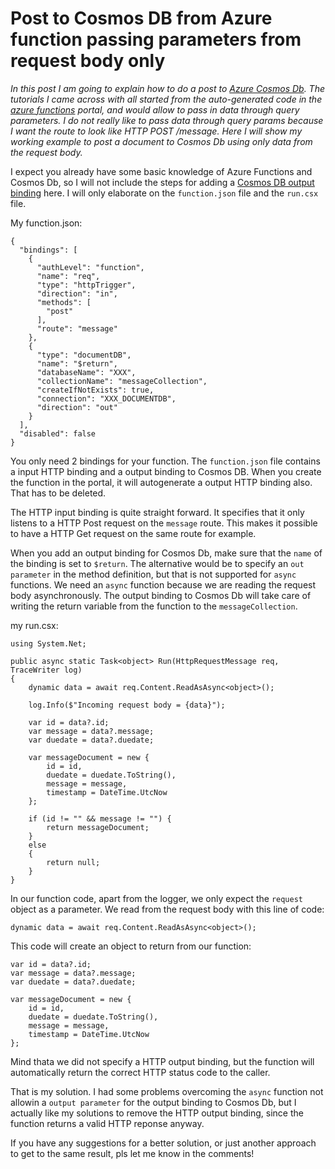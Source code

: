 # Post to Cosmos DB from Azure function passing parameters from request body only

_In this post I am going to explain how to do a post to [Azure Cosmos Db](https://docs.microsoft.com/en-us/azure/cosmos-db/introduction). The tutorials I came across with all started from the auto-generated code in the [azure functions](https://azure.microsoft.com/en-us/services/functions/) portal, and would allow to pass in data through query parameters. I do not really like to pass data through query params because I want the route to look like HTTP POST /message. Here I will show my working example to post a document to Cosmos Db using only data from the request body._

I expect you already have some basic knowledge of Azure Functions and Cosmos Db, so I will not include the steps for adding a [Cosmos DB output binding](https://t.co/xorlB0uIhF) here. I will only elaborate on the `function.json` file and the `run.csx` file.


My function.json:
```
{
  "bindings": [
    {
      "authLevel": "function",
      "name": "req",
      "type": "httpTrigger",
      "direction": "in",
      "methods": [
        "post"
      ],
      "route": "message"
    },
    {
      "type": "documentDB",
      "name": "$return",
      "databaseName": "XXX",
      "collectionName": "messageCollection",
      "createIfNotExists": true,
      "connection": "XXX_DOCUMENTDB",
      "direction": "out"
    }
  ],
  "disabled": false
}
```
You only need 2 bindings for your function. The `function.json` file contains a input HTTP binding and a output binding to Cosmos DB. When you create the function in the portal, it will autogenerate a output HTTP binding also. That has to be deleted. 

The HTTP input binding is quite straight forward. It specifies that it only listens to a HTTP Post request on the `message` route. This makes it possible to have a HTTP Get request on the same route for example.

When you add an output binding for Cosmos Db, make sure that the `name` of the binding is set to `$return`. The alternative would be to specify an `out parameter` in the method definition, but that is not supported for `async` functions. We need an `async` function because we are reading the request body asynchronously. The output binding to Cosmos Db will take care of writing the return variable from the function to the `messageCollection`.

my run.csx:
```
using System.Net;

public async static Task<object> Run(HttpRequestMessage req, TraceWriter log)
{
    dynamic data = await req.Content.ReadAsAsync<object>();

    log.Info($"Incoming request body = {data}");

    var id = data?.id;
    var message = data?.message;
    var duedate = data?.duedate;

    var messageDocument = new {
        id = id,
        duedate = duedate.ToString(),
        message = message,
        timestamp = DateTime.UtcNow
    };

    if (id != "" && message != "") {
        return messageDocument;
    }
    else
    {
        return null;
    }
}
```
In our function code, apart from the logger, we only expect the `request` object as a parameter. We read from the request body with this line of code: 

```
dynamic data = await req.Content.ReadAsAsync<object>();
```

This code will create an object to return from our function:

```
var id = data?.id;
var message = data?.message;
var duedate = data?.duedate;

var messageDocument = new {
    id = id,
    duedate = duedate.ToString(),
    message = message,
    timestamp = DateTime.UtcNow
};
```

Mind thata we did not specify a HTTP output binding, but the function will automatically return the correct HTTP status code to the caller. 

That is my solution. I had some problems overcoming the `async` function not allowin a `output parameter` for the output binding to Cosmos Db, but I actually like my solutions to remove the HTTP output binding, since the function returns a valid HTTP reponse anyway. 

If you have any suggestions for a better solution, or just another approach to get to the same result, pls let me know in the comments!
